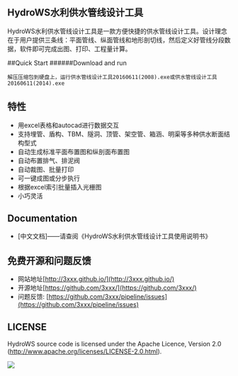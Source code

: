 ## HydroWS水利供水管线设计工具


HydroWS水利供水管线设计工具是一款方便快捷的供水管线设计工具。设计理念在于用户提供三条线：平面管线、纵面管线和地形剖切线，然后定义好管线分段数据，软件即可完成出图、打印、工程量计算。


##Quick Start
######Download and run

    解压压缩包到硬盘上，运行供水管线设计工具20160611(2008).exe或供水管线设计工具20160611(2014).exe

## 特性

* 用excel表格和autocad进行数据交互
* 支持埋管、盾构、TBM、隧洞、顶管、架空管、箱涵、明渠等多种供水断面结构型式
* 自动生成标准平面布置图和纵剖面布置图
* 自动布置排气、排泥阀
* 自动裁图、批量打印
* 可一键成图或分步执行
* 根据excel索引批量插入光栅图
* 小巧灵活

## Documentation

* [中文文档]——请查阅《HydroWS水利供水管线设计工具使用说明书》

## 免费开源和问题反馈
* 网站地址[http://3xxx.github.io/](http://3xxx.github.io/)
* 开源地址[https://github.com/3xxx/](https://github.com/3xxx/)
* 问题反馈: [https://github.com/3xxx/pipeline/issues](https://github.com/3xxx/pipeline/issues)

## LICENSE

HydroWS source code is licensed under the Apache Licence, Version 2.0
(http://www.apache.org/licenses/LICENSE-2.0.html).

![](http://i.imgur.com/Ypz2OD4.png)

